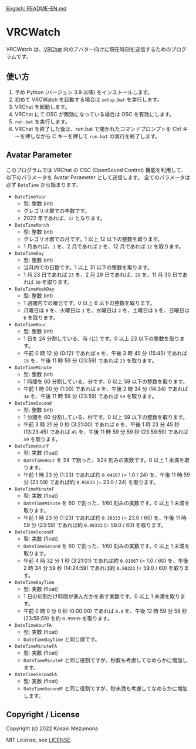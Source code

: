 [English: README-EN.md](README-EN.md)

# VRCWatch

VRCWatch は、[VRChat](https://vrchat.com/) 内のアバター向けに現在時刻を送信するためのプログラムです。

## 使い方

1. 予め Python (バージョン 3.9 以降) をインストールします。
2. 初めて VRCWatch を起動する場合は `setup.bat` を実行します。
3. VRChat を起動します。
4. VRChat にて OSC が無効になっている場合は OSC を有効にします。
5. `run.bat` を実行します。
6. VRChat を終了した後は、run.bat で開かれたコマンドプロンプトを Ctrl キーを押しながら C キーを押して `run.bat` の実行を終了します。

## Avatar Parameter

このプログラムでは VRChat の OSC (OpenSound Control) 機能を利用して、
以下のパラメータを Avatar Parameter として送信します。
全てのパラメータは必ず `DateTime` から始まります。

- `DateTimeYear`
  - 型: 整数 (int)
  - グレゴリオ暦での年数です。
  - 2022 年であれば、`22` となります。
- `DateTimeMonth`
  - 型: 整数 (int)
  - グレゴリオ暦での月です。1 以上 12 以下の整数を取ります。
  - 1 月あれば、`1` を、2 月であれば `2` を、12 月であれば `12` を取ります。
- `DateTimeDay`
  - 型: 整数 (int)
  - 当月内での日数です。1 以上 31 以下の整数を取ります。
  - 1 月 23 日であれば `23` を、2 月 29 日であれば、`29` を、11 月 30 日であれば `30` を取ります。
- `DateTimeWeekDay`
  - 型: 整数 (int)
  - 1 週間内での曜日です。0 以上 6 以下の整数を取ります。
  - 月曜日は `0` を、火曜日は `1` を、水曜日は `2` を、土曜日は `5` を、日曜日は `6` を取ります。
- `DateTimeHour`
  - 型: 整数 (int)
  - 1 日を 24 分割している、時 (じ) です。0 以上 23 以下の整数を取ります。
  - 午前 0 時 12 分 (0:12) であれば `0` を、午後 3 時 45 分 (15:45) であれば `15` を、午後 11 時 59 分 (23:59) であれば `23` を取ります。
- `DateTimeMinute`
  - 型: 整数 (int)
  - 1 時間を 60 分割している、分です。0 以上 59 以下の整数を取ります。
  - 午前 1 時 00 分 (1:00) であれば `0` を、午後 2 時 34 分 (14:34) であれば `34` を、午後 11 時 59 分 (23:59) であれば `59` を取ります。
- `DateTimeSecond`
  - 型: 整数 (int)
  - 1 分間を 60 分割している、秒です。0 以上 59 以下の整数を取ります。
  - 午前 3 時 21 分 0 秒 (3:21:00) であれば `0` を、午後 1 時 23 分 45 秒 (13:23:45) であれば `45` を、午後 11 時 59 分 59 秒 (23:59:59) であれば `59` を取ります。
- `DateTimeHourF`
  - 型: 実数 (float)
  - `DateTimeHour` を 24 で割った、1/24 刻みの実数です。0 以上 1 未満を取ります。
  - 午前 1 時 23 分 (1:23) であれば約 `0.04167` (= 1.0 / 24) を、午後 11 時 59 分 (23:59) であれば約 `0.95833` (= 23.0 / 24) を取ります。
- `DateTimeMinuteF`
  - 型: 実数 (float)
  - `DateTimeMinute` を 60 で割った、1/60 刻みの実数です。0 以上 1 未満を取ります。
  - 午前 1 時 23 分 (1:23) であれば約 `0.38333` (= 23.0 / 60) を、午後 11 時 59 分 (23:59) であれば約 `0.98333` (= 59.0 / 60) を取ります。
- `DateTimeSecondF`
  - 型: 実数 (float)
  - `DateTimeSecond` を 60 で割った、1/60 刻みの実数です。0 以上 1 未満を取ります。
  - 午前 4 時 32 分 1 秒 (3:21:01) であれば約 `0.01667` (= 1.0 / 60) を、午後 2 時 34 分 59 秒 (14:24:59) であれば約 `0.98333` (= 59.0 / 60) を取ります。
- `DateTimeDayTime`
  - 型: 実数 (float)
  - 1 日の何割だけ時間が進んだかを表す実数です。0 以上 1 未満を取ります。
  - 午前 0 時 0 分 0 秒 (0:00:00) であれば `0.0` を、午後 12 時 59 分 59 秒 (23:59:59) を約 `0.99999` を取ります。
- `DateTimeHourFA`
  - 型: 実数 (float)
  - `DateTimeDayTime` と同じ値です。
- `DateTimeMinuteFA`
  - 型: 実数 (float)
  - `DateTimeMinuteF` と同じ役割ですが、秒数も考慮してなめらかに増加します。
- `DateTimeSecondFA`
  - 型: 実数 (float)
  - `DateTimeSecondF` と同じ役割ですが、秒未満も考慮してなめらかに増加します。

## Copyright / License

Copyright (c) 2022 Kosaki Mezumona

MIT License, see [LICENSE](LICENSE).
